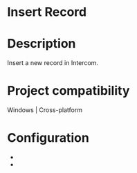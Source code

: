 ﻿# Insert Record

# Description

Insert a new record in Intercom.

# Project compatibility

Windows | Cross-platform

# Configuration

* 
*
